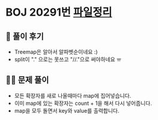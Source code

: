 # BOJ 20291번 [파일정리](http://noj.am/20291)

## 🌈 풀이 후기
- Treemap은 알아서 알파벳순이네요 :)
- split이 "." 으로는 못쓰고 "//."으로 써야하네요 ㅠ
## 👩‍🏫 문제 풀이
- 모든 확장자를 새로 나올때마다 map에 집어넣습니다.
- 이미 map에 있는 확장자는 count + 1을 해서 다시 넣어줍니다.
- map을 모두 돌면서 key와 value를 출력합니다.
